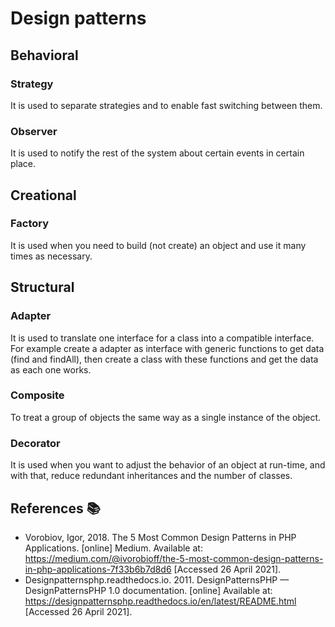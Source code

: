 # Design patterns

## Behavioral

### Strategy

It is used to separate strategies and to enable fast switching between them.

### Observer

It is used to notify the rest of the system about certain events in certain place.

## Creational

### Factory

It is used when you need to build (not create) an object and use it many times as necessary.

## Structural

### Adapter

It is used to translate one interface for a class into a compatible interface. For example create a adapter as interface with generic functions to get data (find and findAll), then create a class with these functions and get the data as each one works.

### Composite

To treat a group of objects the same way as a single instance of the object.

### Decorator

It is used when you want to adjust the behavior of an object at run-time, and with that, reduce redundant inheritances and the number of classes.

## References :books:

- Vorobiov, Igor, 2018. The 5 Most Common Design Patterns in PHP Applications. [online] Medium. Available at: <https://medium.com/@ivorobioff/the-5-most-common-design-patterns-in-php-applications-7f33b6b7d8d6> [Accessed 26 April 2021].
- Designpatternsphp.readthedocs.io. 2011. DesignPatternsPHP — DesignPatternsPHP 1.0 documentation. [online] Available at: <https://designpatternsphp.readthedocs.io/en/latest/README.html> [Accessed 26 April 2021].